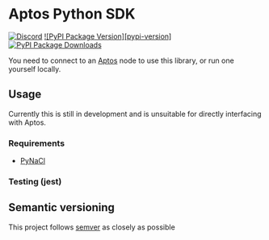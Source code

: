 # Aptos Python SDK

[![Discord][discord-image]][discord-url]
[![PyPI Package Version][pypi-version]][pypi-url]
[![PyPI Package Downloads][pypi-image-downloads]][pypi-url]

You need to connect to an [Aptos](https:/github.com/aptos-labs/aptos-core/) node to use this library, or run one
yourself locally.

## Usage

Currently this is still in development and is unsuitable for directly interfacing with Aptos.

### Requirements

- [PyNaCl](https://pypi.org/project/PyNaCl/)

### Testing (jest)


[repo]: https://github.com/aptos-labs/aptos-core

[pypi-image-version]: https://img.shields.io/pypi/v/aptos-sdk.svg

[pypi-image-downloads]: https://img.shields.io/pypi/dm/aptos-sdk.svg

[pypi-url]: https://pypi.org/project/aptos-sdk

[discord-image]: https://img.shields.io/discord/945856774056083548?label=Discord&logo=discord&style=flat~~~~

[discord-url]:  https://discord.gg/aptoslabs

## Semantic versioning

This project follows [semver](https://semver.org/) as closely as possible
